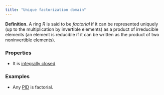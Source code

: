 ```yaml
---
title: "Unique factorization domain"
---
```


**Definition.** A ring $R$ is said to be _factorial_ if it can be represented uniquely (up to the multiplication by invertible elements) as a product of irreducible elements (an element is reducible if it can be written as the product of two noninvertible elements).

### Properties
- It is [integrally closed](<notes/ntpy/Definitions/Ring theory/Integral element.md>)

### Examples
- Any [PID](<notes/ntpy/Definitions/Ring theory/Principal ideal domain.md>) is factorial.